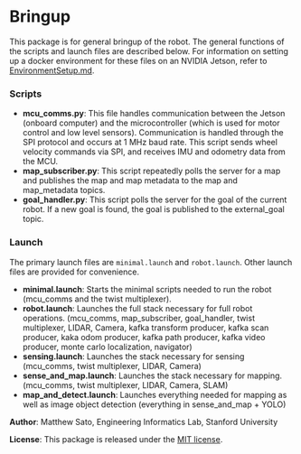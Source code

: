 # Bringup
This package is for general bringup of the robot. The general functions of the scripts and launch files are described below. For information on setting up a docker environment for these files on an NVIDIA Jetson, refer to [EnvironmentSetup.md](EnvironmentSetup.md).

### Scripts
- **mcu_comms.py**: This file handles communication between the Jetson (onboard computer) and the microcontroller (which is used for motor control and low level sensors). Communication is handled through the SPI protocol and occurs at 1 MHz baud rate. This script sends wheel velocity commands via SPI, and receives IMU and odometry data from the MCU.
- **map_subscriber.py**: This script repeatedly polls the server for a map and publishes the map and map metadata to the map and map_metadata topics. 
- **goal_handler.py**: This script polls the server for the goal of the current robot. If a new goal is found, the goal is published to the external_goal topic.

### Launch
The primary launch files are `minimal.launch` and `robot.launch`. Other launch files are provided for convenience.
- **minimal.launch**: Starts the minimal scripts needed to run the robot (mcu_comms and the twist multiplexer).
- **robot.launch**: Launches the full stack necessary for full robot operations. (mcu_comms, map_subscriber, goal_handler, twist multiplexer, LIDAR, Camera, kafka transform producer, kafka scan producer, kaka odom producer, kafka path producer, kafka video producer, monte carlo localization, navigator)
- **sensing.launch**: Launches the stack necessary for sensing (mcu_comms, twist multiplexer, LIDAR, Camera)
- **sense_and_map.launch**: Launches the stack necessary for mapping. (mcu_comms, twist multiplexer, LIDAR, Camera, SLAM)
- **map_and_detect.launch**: Launches everything needed for mapping as well as image object detection (everything in sense_and_map + YOLO)

**Author**: Matthew Sato, Engineering Informatics Lab, Stanford University

**License**: This package is released under the [MIT license](LICENSE).
